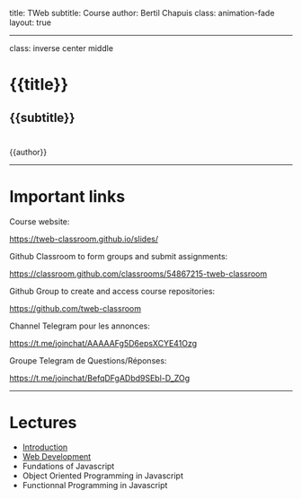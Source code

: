title: TWeb
subtitle: <i class="fas fa-tasks"></i> Course
author: Bertil Chapuis
class: animation-fade
layout: true

<!-- This slide will serve as the base layout for all your slides -->

---

class: inverse center middle

# {{title}}

## {{subtitle}}

<p style="margin-top: 40px">{{author}}</p>

---

# <i class="fab fa-github"></i> Important links

Course website:

https://tweb-classroom.github.io/slides/

Github Classroom to form groups and submit assignments:

https://classroom.github.com/classrooms/54867215-tweb-classroom

Github Group to create and access course repositories:

https://github.com/tweb-classroom

Channel Telegram pour les annonces:

https://t.me/joinchat/AAAAAFg5D6epsXCYE41Ozg

Groupe Telegram de Questions/Réponses:

https://t.me/joinchat/BefqDFgADbd9SEbl-D_ZOg

---

# <i class="fas fa-tasks"></i> Lectures

- [Introduction](https://tweb-classroom.github.io/slides/01-introduction.html)
- [Web Development](https://tweb-classroom.github.io/slides/02-web-development.html)
- Fundations of Javascript
- Object Oriented Programming in Javascript
- Functionnal Programming in Javascript

